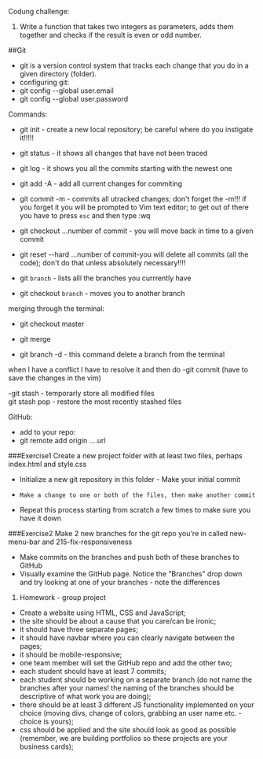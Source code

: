 Codung challenge:

1. Write a function that takes two integers as parameters, adds them together and checks if the result is even or odd number.




##Git

- git is a version control system that tracks each change that you do in a given directory (folder).
- configuring git:
- git config --global user.email
- git config --global user.password

Commands:
- git init  - create a new local repository; be careful where do you instigate it!!!!!  
- git status  - it shows all changes that have not been traced  
- git log - it shows you all the commits starting with the newest one    
- git add -A  - add all current changes for commiting  
- git commit -m   - commits all utracked changes; don't forget the -m!!! if you forget it you will be prompted to Vim text editor; to get out of there you have to press `esc` and then type :wq  

- git checkout ...number of commit - you will move back in time to a given commit  
    
- git reset --hard ...number of commit-you will delete all commits (all the code); don't do that unless absolutely necessary!!!!  

- git `branch` - lists alll the branches you currrently have  
- git checkout `branch` - moves you to another branch

merging through the terminal:
- git checkout master  
- git merge <name of branch>  


- git branch -d <name of branch>  - this command delete a branch from the terminal

when I have a conflict I have to resolve it and then do 
-git commit (have to save the changes in the vim)

-git stash  - temporarly store all modified files  
git stash pop  - restore the most recently stashed files  

GitHub:
- add to your repo:
- git remote add origin ....url

###Exercise1
Create a new project folder with at least two files, perhaps index.html and style.css  
-   Initialize a new git repository in this folder     -  Make your initial commit  
-     Make a change to one or both of the files, then make another commit  
-  Repeat this process starting from scratch a few times to make sure you have it down

###Exercise2
Make 2 new branches for the git repo you're in called new-menu-bar and 215-fix-responsiveness  
 - Make commits on the branches and push both of these branches to GitHub  
 - Visually examine the GitHub page. Notice the "Branches" drop down and try looking at one of your branches - note the differences











 1. Homework - group project
  - Create a website using HTML, CSS and JavaScript;
  - the site should be about a cause that you care/can be ironic;
  - it should have three separate pages;
  - it should have navbar where you can clearly navigate between the pages;
  - it should be mobile-responsive;
  - one team member will set the GitHub repo and add the other two;
  - each student should have at least 7 commits;
  - each student should be working on a separate branch (do not name the branches after your names! the naming of the branches should be descriptive of what work you are doing);
  - there should be at least 3 different JS functionality implemented on your choice (moving divs, change of colors, grabbing an user name etc. - choice is yours);
  - css should be applied and the site should look as good as possible (remember, we are building portfolios so these projects are your business cards);